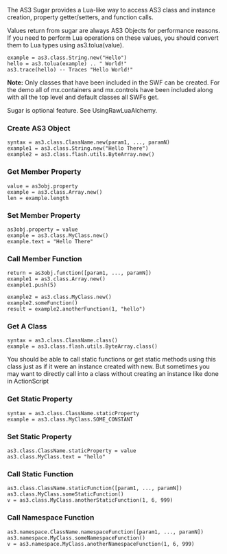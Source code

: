 The AS3 Sugar provides a Lua-like way to access AS3 class and instance creation, property getter/setters, and function calls.

Values return from sugar are always AS3 Objects for performance reasons.  If you need to perform Lua operations on these values, you should convert them to Lua types using as3.tolua(value).
```
example = as3.class.String.new("Hello")
hello = as3.tolua(example) .. " World!"
as3.trace(hello) -- Traces "Hello World!"
```

**Note:** Only classes that have been included in the SWF can be created. For the demo all of mx.containers and mx.controls have been included along with all the top level and default classes all SWFs get.

Sugar is optional feature. See UsingRawLuaAlchemy.

### Create AS3 Object ###
```
syntax = as3.class.ClassName.new(param1, ..., paramN)
example1 = as3.class.String.new("Hello There")
example2 = as3.class.flash.utils.ByteArray.new()
```

### Get Member Property ###
```
value = as3obj.property
example = as3.class.Array.new()
len = example.length
```

### Set Member Property ###
```
as3obj.property = value
example = as3.class.MyClass.new()
example.text = "Hello There"
```

### Call Member Function ###
```
return = as3obj.function([param1, ..., paramN])
example1 = as3.class.Array.new()
example1.push(5)

example2 = as3.class.MyClass.new()
example2.someFunction()
result = example2.anotherFunction(1, "hello")
```

### Get A Class ###
```
syntax = as3.class.ClassName.class()
example = as3.class.flash.utils.ByteArray.class()
```
You should be able to call static functions or get static methods using this class just as if it were an instance created with new.  But sometimes you may want to directly call into a class without creating an instance like done in ActionScript

### Get Static Property ###
```
syntax = as3.class.ClassName.staticProperty
example = as3.class.MyClass.SOME_CONSTANT
```

### Set Static Property ###
```
as3.class.ClassName.staticProperty = value
as3.class.MyClass.text = "hello"
```

### Call Static Function ###
```
as3.class.ClassName.staticFunction([param1, ..., paramN])
as3.class.MyClass.someStaticFunction()
v = as3.class.MyClass.anotherStaticFunction(1, 6, 999)
```

### Call Namespace Function ###
```
as3.namespace.ClassName.namespaceFunction([param1, ..., paramN])
as3.namespace.MyClass.someNamespaceFunction()
v = as3.namespace.MyClass.anotherNamespaceFunction(1, 6, 999)
```